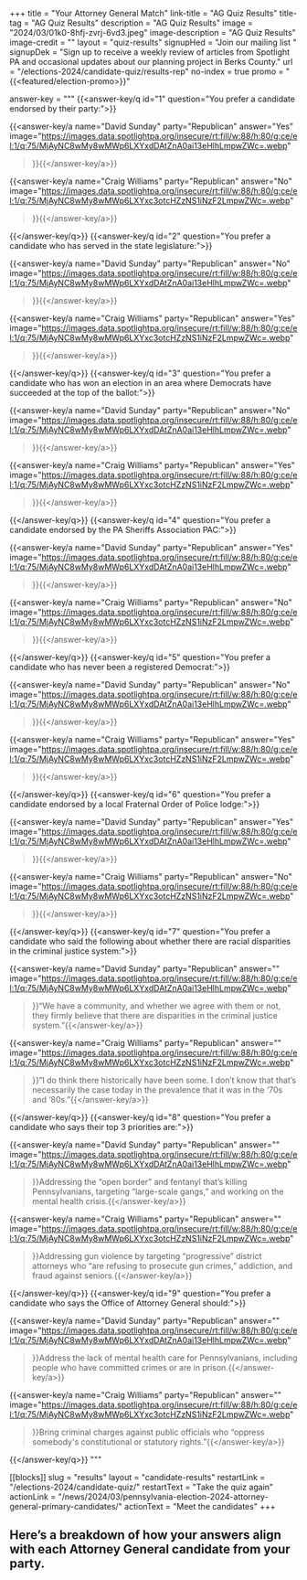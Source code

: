+++
title = "Your Attorney General Match"
link-title = "AG Quiz Results"
title-tag = "AG Quiz Results"
description = "AG Quiz Results"
image = "2024/03/01k0-8hfj-zvrj-6vd3.jpeg"
image-description = "AG Quiz Results"
image-credit = ""
layout = "quiz-results"
signupHed = "Join our mailing list "
signupDek = "Sign up to receive a weekly review of articles from Spotlight PA and occasional updates about our planning project in Berks County."
url = "/elections-2024/candidate-quiz/results-rep"
no-index = true
promo = "{{<featured/election-promo>}}"

answer-key = """
{{<answer-key/q id="1" question="You prefer a candidate endorsed by their party:">}}

  {{<answer-key/a name="David Sunday" party="Republican" answer="Yes"
    image="https://images.data.spotlightpa.org/insecure/rt:fill/w:88/h:80/g:ce/el:1/q:75/MjAyNC8wMy8wMWp6LXYxdDAtZnA0ai13eHlhLmpwZWc=.webp"
  >}}{{</answer-key/a>}}

  {{<answer-key/a name="Craig Williams" party="Republican" answer="No"
    image="https://images.data.spotlightpa.org/insecure/rt:fill/w:88/h:80/g:ce/el:1/q:75/MjAyNC8wMy8wMWp6LXYxc3otcHZzNS1iNzF2LmpwZWc=.webp"
  >}}{{</answer-key/a>}}

{{</answer-key/q>}}
{{<answer-key/q id="2" question="You prefer a candidate who has served in the state legislature:">}}

  {{<answer-key/a name="David Sunday" party="Republican" answer="No"
    image="https://images.data.spotlightpa.org/insecure/rt:fill/w:88/h:80/g:ce/el:1/q:75/MjAyNC8wMy8wMWp6LXYxdDAtZnA0ai13eHlhLmpwZWc=.webp"
  >}}{{</answer-key/a>}}

  {{<answer-key/a name="Craig Williams" party="Republican" answer="Yes"
    image="https://images.data.spotlightpa.org/insecure/rt:fill/w:88/h:80/g:ce/el:1/q:75/MjAyNC8wMy8wMWp6LXYxc3otcHZzNS1iNzF2LmpwZWc=.webp"
  >}}{{</answer-key/a>}}

{{</answer-key/q>}}
{{<answer-key/q id="3" question="You prefer a candidate who has won an election in an area where Democrats have succeeded at the top of the ballot:">}}

  {{<answer-key/a name="David Sunday" party="Republican" answer="No"
    image="https://images.data.spotlightpa.org/insecure/rt:fill/w:88/h:80/g:ce/el:1/q:75/MjAyNC8wMy8wMWp6LXYxdDAtZnA0ai13eHlhLmpwZWc=.webp"
  >}}{{</answer-key/a>}}

  {{<answer-key/a name="Craig Williams" party="Republican" answer="Yes"
    image="https://images.data.spotlightpa.org/insecure/rt:fill/w:88/h:80/g:ce/el:1/q:75/MjAyNC8wMy8wMWp6LXYxc3otcHZzNS1iNzF2LmpwZWc=.webp"
  >}}{{</answer-key/a>}}

{{</answer-key/q>}}
{{<answer-key/q id="4" question="You prefer a candidate endorsed by the PA Sheriffs Association PAC:">}}

  {{<answer-key/a name="David Sunday" party="Republican" answer="Yes"
    image="https://images.data.spotlightpa.org/insecure/rt:fill/w:88/h:80/g:ce/el:1/q:75/MjAyNC8wMy8wMWp6LXYxdDAtZnA0ai13eHlhLmpwZWc=.webp"
  >}}{{</answer-key/a>}}

  {{<answer-key/a name="Craig Williams" party="Republican" answer="No"
    image="https://images.data.spotlightpa.org/insecure/rt:fill/w:88/h:80/g:ce/el:1/q:75/MjAyNC8wMy8wMWp6LXYxc3otcHZzNS1iNzF2LmpwZWc=.webp"
  >}}{{</answer-key/a>}}

{{</answer-key/q>}}
{{<answer-key/q id="5" question="You prefer a candidate who has never been a registered Democrat:">}}

  {{<answer-key/a name="David Sunday" party="Republican" answer="No"
    image="https://images.data.spotlightpa.org/insecure/rt:fill/w:88/h:80/g:ce/el:1/q:75/MjAyNC8wMy8wMWp6LXYxdDAtZnA0ai13eHlhLmpwZWc=.webp"
  >}}{{</answer-key/a>}}

  {{<answer-key/a name="Craig Williams" party="Republican" answer="Yes"
    image="https://images.data.spotlightpa.org/insecure/rt:fill/w:88/h:80/g:ce/el:1/q:75/MjAyNC8wMy8wMWp6LXYxc3otcHZzNS1iNzF2LmpwZWc=.webp"
  >}}{{</answer-key/a>}}

{{</answer-key/q>}}
{{<answer-key/q id="6" question="You prefer a candidate endorsed by a local Fraternal Order of Police lodge:">}}

  {{<answer-key/a name="David Sunday" party="Republican" answer="Yes"
    image="https://images.data.spotlightpa.org/insecure/rt:fill/w:88/h:80/g:ce/el:1/q:75/MjAyNC8wMy8wMWp6LXYxdDAtZnA0ai13eHlhLmpwZWc=.webp"
  >}}{{</answer-key/a>}}

  {{<answer-key/a name="Craig Williams" party="Republican" answer="No"
    image="https://images.data.spotlightpa.org/insecure/rt:fill/w:88/h:80/g:ce/el:1/q:75/MjAyNC8wMy8wMWp6LXYxc3otcHZzNS1iNzF2LmpwZWc=.webp"
  >}}{{</answer-key/a>}}

{{</answer-key/q>}}
{{<answer-key/q id="7" question="You prefer a candidate who said the following about whether there are racial disparities in the criminal justice system:">}}

  {{<answer-key/a name="David Sunday" party="Republican" answer=""
    image="https://images.data.spotlightpa.org/insecure/rt:fill/w:88/h:80/g:ce/el:1/q:75/MjAyNC8wMy8wMWp6LXYxdDAtZnA0ai13eHlhLmpwZWc=.webp"
  >}}“We have a community, and whether we agree with them or not, they firmly believe that there are disparities in the criminal justice system.”{{</answer-key/a>}}

  {{<answer-key/a name="Craig Williams" party="Republican" answer=""
    image="https://images.data.spotlightpa.org/insecure/rt:fill/w:88/h:80/g:ce/el:1/q:75/MjAyNC8wMy8wMWp6LXYxc3otcHZzNS1iNzF2LmpwZWc=.webp"
  >}}“I do think there historically have been some. I don’t know that that’s necessarily the case today in the prevalence that it was in the ‘70s and ‘80s.”{{</answer-key/a>}}

{{</answer-key/q>}}
{{<answer-key/q id="8" question="You prefer a candidate who says their top 3 priorities are:">}}

  {{<answer-key/a name="David Sunday" party="Republican" answer=""
    image="https://images.data.spotlightpa.org/insecure/rt:fill/w:88/h:80/g:ce/el:1/q:75/MjAyNC8wMy8wMWp6LXYxdDAtZnA0ai13eHlhLmpwZWc=.webp"
  >}}Addressing the “open border” and fentanyl that’s killing Pennsylvanians, targeting “large-scale gangs,” and working on the mental health crisis.{{</answer-key/a>}}

  {{<answer-key/a name="Craig Williams" party="Republican" answer=""
    image="https://images.data.spotlightpa.org/insecure/rt:fill/w:88/h:80/g:ce/el:1/q:75/MjAyNC8wMy8wMWp6LXYxc3otcHZzNS1iNzF2LmpwZWc=.webp"
  >}}Addressing gun violence by targeting “progressive” district attorneys who “are refusing to prosecute gun crimes,” addiction, and fraud against seniors.{{</answer-key/a>}}

{{</answer-key/q>}}
{{<answer-key/q id="9" question="You prefer a candidate who says the Office of Attorney General should:">}}

  {{<answer-key/a name="David Sunday" party="Republican" answer=""
    image="https://images.data.spotlightpa.org/insecure/rt:fill/w:88/h:80/g:ce/el:1/q:75/MjAyNC8wMy8wMWp6LXYxdDAtZnA0ai13eHlhLmpwZWc=.webp"
  >}}Address the lack of mental health care for Pennsylvanians, including people who have committed crimes or are in prison.{{</answer-key/a>}}

  {{<answer-key/a name="Craig Williams" party="Republican" answer=""
    image="https://images.data.spotlightpa.org/insecure/rt:fill/w:88/h:80/g:ce/el:1/q:75/MjAyNC8wMy8wMWp6LXYxc3otcHZzNS1iNzF2LmpwZWc=.webp"
  >}}Bring criminal charges against public officials who “oppress somebody's constitutional or statutory rights.”{{</answer-key/a>}}

{{</answer-key/q>}}
"""

[[blocks]]
slug = "results"
layout = "candidate-results"
restartLink = "/elections-2024/candidate-quiz/"
restartText = "Take the quiz again"
actionLink = "/news/2024/03/pennsylvania-election-2024-attorney-general-primary-candidates/"
actionText = "Meet the candidates"
+++

## Here’s a breakdown of how your answers align with each Attorney General candidate from your party.



